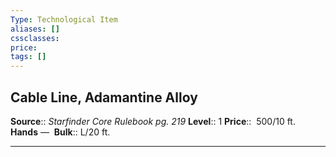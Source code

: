 ```yaml
---
Type: Technological Item
aliases: []
cssclasses:
price: 
tags: []
---
```


## Cable Line, Adamantine Alloy

**Source**:: _Starfinder Core Rulebook pg. 219_
**Level**:: 1
**Price**::  500/10 ft.
**Hands** — 
**Bulk**:: L/20 ft.

---
